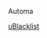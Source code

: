 Automa

[uBlacklist](https://raw.githubusercontent.com/cobaltdisco/Google-Chinese-Results-Blocklist/master/uBlacklist_subscription.txt)

